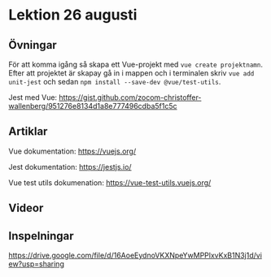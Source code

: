 # Lektion 26 augusti

## Övningar

För att komma igång så skapa ett Vue-projekt med `vue create projektnamn`. Efter att projektet är skapay gå in i mappen och i terminalen skriv `vue add unit-jest` och sedan `npm install --save-dev @vue/test-utils`.

Jest med Vue: https://gist.github.com/zocom-christoffer-wallenberg/951276e8134d1a8e777496cdba5f1c5c

## Artiklar

Vue dokumentation: https://vuejs.org/

Jest dokumentation: https://jestjs.io/

Vue test utils dokumenation: https://vue-test-utils.vuejs.org/

## Videor

## Inspelningar

https://drive.google.com/file/d/16AoeEydnoVKXNpeYwMPPlxvKxB1N3j1d/view?usp=sharing